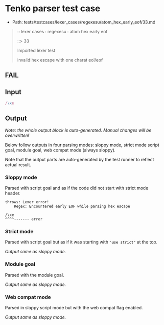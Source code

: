 # Tenko parser test case

- Path: tests/testcases/lexer_cases/regexesu/atom_hex_early_eof/33.md

> :: lexer cases : regexesu : atom hex early eof
>
> ::> 33
>
> Imported lexer test
>
> invalid hex escape with one charat eol/eof

## FAIL

## Input

`````js
/\xe
`````

## Output

_Note: the whole output block is auto-generated. Manual changes will be overwritten!_

Below follow outputs in four parsing modes: sloppy mode, strict mode script goal, module goal, web compat mode (always sloppy).

Note that the output parts are auto-generated by the test runner to reflect actual result.

### Sloppy mode

Parsed with script goal and as if the code did not start with strict mode header.

`````
throws: Lexer error!
    Regex: Encountered early EOF while parsing hex escape

/\xe
^^^^------- error
`````

### Strict mode

Parsed with script goal but as if it was starting with `"use strict"` at the top.

_Output same as sloppy mode._

### Module goal

Parsed with the module goal.

_Output same as sloppy mode._

### Web compat mode

Parsed in sloppy script mode but with the web compat flag enabled.

_Output same as sloppy mode._
